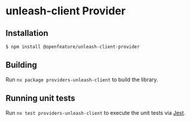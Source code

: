# unleash-client Provider

## Installation

```
$ npm install @openfeature/unleash-client-provider
```

## Building

Run `nx package providers-unleash-client` to build the library.

## Running unit tests

Run `nx test providers-unleash-client` to execute the unit tests via [Jest](https://jestjs.io).
